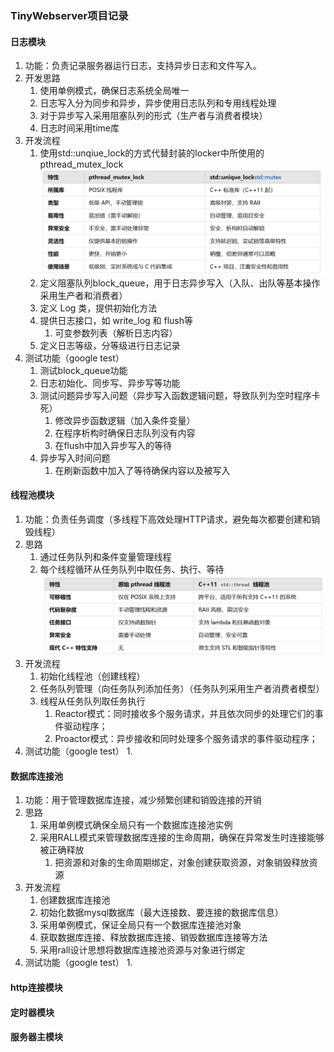 ### TinyWebserver项目记录
#### 日志模块
1. 功能：负责记录服务器运行日志，支持异步日志和文件写入。
2. 开发思路
   1. 使用单例模式，确保日志系统全局唯一
   2. 日志写入分为同步和异步，异步使用日志队列和专用线程处理
   3. 对于异步写入采用阻塞队列的形式（生产者与消费者模块）
   4. 日志时间采用time库
3. 开发流程
   1. 使用std::unqiue_lock的方式代替封装的locker中所使用的pthread_mutex_lock
   ![](./img/locker.png)
   2. 定义阻塞队列block_queue，用于日志异步写入（入队、出队等基本操作采用生产者和消费者）
   3. 定义 Log 类，提供初始化方法
   4. 提供日志接口，如 write_log 和 flush等
      1. 可变参数列表（解析日志内容）
   5. 定义日志等级，分等级进行日志记录
4. 测试功能（google test）
   1. 测试block_queue功能
   2. 日志初始化、同步写、异步写等功能
   3. 测试问题异步写入问题（异步写入函数逻辑问题，导致队列为空时程序卡死）
      1. 修改异步函数逻辑（加入条件变量）
      2. 在程序析构时确保日志队列没有内容
      3. 在flush中加入异步写入的等待
   4. 异步写入时间问题
      1. 在刷新函数中加入了等待确保内容以及被写入

#### 线程池模块
1. 功能：负责任务调度（多线程下高效处理HTTP请求，避免每次都要创建和销毁线程）
2. 思路
   1. 通过任务队列和条件变量管理线程
   2. 每个线程循环从任务队列中取任务、执行、等待
   ![](./img/thread.png)
3. 开发流程
   1. 初始化线程池（创建线程）
   2. 任务队列管理（向任务队列添加任务）（任务队列采用生产者消费者模型）
   3. 线程从任务队列取任务执行
      1. Reactor模式：同时接收多个服务请求，并且依次同步的处理它们的事件驱动程序；
      2. Proactor模式：异步接收和同时处理多个服务请求的事件驱动程序；
4. 测试功能（google test）
   1. 

#### 数据库连接池
1. 功能：用于管理数据库连接，减少频繁创建和销毁连接的开销
2. 思路
   1. 采用单例模式确保全局只有一个数据库连接池实例
   2. 采用RALL模式来管理数据库连接的生命周期，确保在异常发生时连接能够被正确释放
      1. 把资源和对象的生命周期绑定，对象创建获取资源，对象销毁释放资源
3. 开发流程
   1. 创建数据库连接池
   2. 初始化数据mysql数据库（最大连接数、要连接的数据库信息）
   3. 采用单例模式，保证全局只有一个数据库连接池对象
   4. 获取数据库连接、释放数据库连接、销毁数据库连接等方法
   5. 采用rall设计思想将数据库连接池资源与对象进行绑定
4. 测试功能（google test）
   1. 
#### http连接模块


#### 定时器模块


#### 服务器主模块